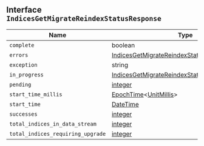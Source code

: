 ## Interface `IndicesGetMigrateReindexStatusResponse`

| Name | Type | Description |
| - | - | - |
| `complete` | boolean | &nbsp; |
| `errors` | [IndicesGetMigrateReindexStatusStatusError](./IndicesGetMigrateReindexStatusStatusError.md)[] | &nbsp; |
| `exception` | string | &nbsp; |
| `in_progress` | [IndicesGetMigrateReindexStatusStatusInProgress](./IndicesGetMigrateReindexStatusStatusInProgress.md)[] | &nbsp; |
| `pending` | [integer](./integer.md) | &nbsp; |
| `start_time_millis` | [EpochTime](./EpochTime.md)<[UnitMillis](./UnitMillis.md)> | &nbsp; |
| `start_time` | [DateTime](./DateTime.md) | &nbsp; |
| `successes` | [integer](./integer.md) | &nbsp; |
| `total_indices_in_data_stream` | [integer](./integer.md) | &nbsp; |
| `total_indices_requiring_upgrade` | [integer](./integer.md) | &nbsp; |

